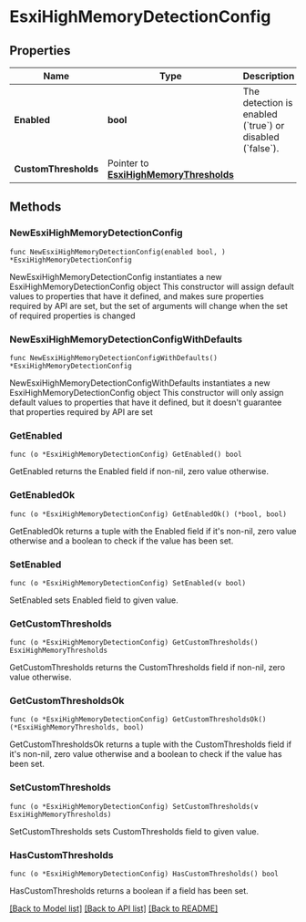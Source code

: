 # EsxiHighMemoryDetectionConfig

## Properties

Name | Type | Description | Notes
------------ | ------------- | ------------- | -------------
**Enabled** | **bool** | The detection is enabled (&#x60;true&#x60;) or disabled (&#x60;false&#x60;). | 
**CustomThresholds** | Pointer to [**EsxiHighMemoryThresholds**](EsxiHighMemoryThresholds.md) |  | [optional] 

## Methods

### NewEsxiHighMemoryDetectionConfig

`func NewEsxiHighMemoryDetectionConfig(enabled bool, ) *EsxiHighMemoryDetectionConfig`

NewEsxiHighMemoryDetectionConfig instantiates a new EsxiHighMemoryDetectionConfig object
This constructor will assign default values to properties that have it defined,
and makes sure properties required by API are set, but the set of arguments
will change when the set of required properties is changed

### NewEsxiHighMemoryDetectionConfigWithDefaults

`func NewEsxiHighMemoryDetectionConfigWithDefaults() *EsxiHighMemoryDetectionConfig`

NewEsxiHighMemoryDetectionConfigWithDefaults instantiates a new EsxiHighMemoryDetectionConfig object
This constructor will only assign default values to properties that have it defined,
but it doesn't guarantee that properties required by API are set

### GetEnabled

`func (o *EsxiHighMemoryDetectionConfig) GetEnabled() bool`

GetEnabled returns the Enabled field if non-nil, zero value otherwise.

### GetEnabledOk

`func (o *EsxiHighMemoryDetectionConfig) GetEnabledOk() (*bool, bool)`

GetEnabledOk returns a tuple with the Enabled field if it's non-nil, zero value otherwise
and a boolean to check if the value has been set.

### SetEnabled

`func (o *EsxiHighMemoryDetectionConfig) SetEnabled(v bool)`

SetEnabled sets Enabled field to given value.


### GetCustomThresholds

`func (o *EsxiHighMemoryDetectionConfig) GetCustomThresholds() EsxiHighMemoryThresholds`

GetCustomThresholds returns the CustomThresholds field if non-nil, zero value otherwise.

### GetCustomThresholdsOk

`func (o *EsxiHighMemoryDetectionConfig) GetCustomThresholdsOk() (*EsxiHighMemoryThresholds, bool)`

GetCustomThresholdsOk returns a tuple with the CustomThresholds field if it's non-nil, zero value otherwise
and a boolean to check if the value has been set.

### SetCustomThresholds

`func (o *EsxiHighMemoryDetectionConfig) SetCustomThresholds(v EsxiHighMemoryThresholds)`

SetCustomThresholds sets CustomThresholds field to given value.

### HasCustomThresholds

`func (o *EsxiHighMemoryDetectionConfig) HasCustomThresholds() bool`

HasCustomThresholds returns a boolean if a field has been set.


[[Back to Model list]](../README.md#documentation-for-models) [[Back to API list]](../README.md#documentation-for-api-endpoints) [[Back to README]](../README.md)


